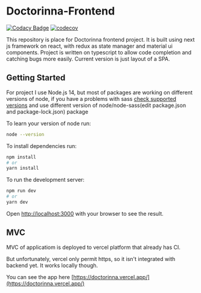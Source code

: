 # Doctorinna-Frontend
[![Codacy Badge](https://app.codacy.com/project/badge/Grade/d6c01263e90b4c3a9e85b630e274eb72)](https://www.codacy.com/gh/Doctorinna/frontend/dashboard?utm_source=github.com&amp;utm_medium=referral&amp;utm_content=Doctorinna/frontend&amp;utm_campaign=Badge_Grade)
[![codecov](https://codecov.io/gh/Doctorinna/frontend/branch/master/graph/badge.svg?token=8BE2XA4162)](https://codecov.io/gh/Doctorinna/frontend)

This repository is place for Doctorinna frontend project. It is built using next js framework on react, with redux as state manager and material ui components. Project is written on typescript to allow code completion and catching bugs more easily. Current version is just layout of a SPA.

## Getting Started
For project I use Node.js 14, but most of packages are working on different versions of node, if you have a problems with sass [check supported versions](https://github.com/sass/node-sass) and use different version of node/node-sass(edit package.json and package-lock.json) package

To learn your version of node run:

```bash
node --version
```

To install dependencies run:

```bash
npm install
# or
yarn install
```

To run the development server:

```bash
npm run dev
# or
yarn dev
```

Open [http://localhost:3000](http://localhost:3000) with your browser to see the result.

## MVC
MVC of applicatiom is deployed to vercel platform that already has CI.

But unfortunately, vercel only permit https, so it isn't integrated with backend yet. It works locally though.

You can see the app here [https://doctorinna.vercel.app/](https://doctorinna.vercel.app/)
